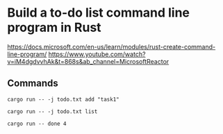 # Build a to-do list command line program in Rust
https://docs.microsoft.com/en-us/learn/modules/rust-create-command-line-program/
https://www.youtube.com/watch?v=iM4dgdvvhAk&t=868s&ab_channel=MicrosoftReactor




## Commands

```
cargo run -- -j todo.txt add "task1"

cargo run -- -j todo.txt list

cargo run -- done 4
```